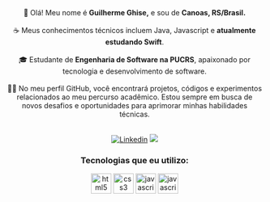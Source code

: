 <div align="center">👋 Olá! Meu nome é <strong>Guilherme Ghise,</strong> e sou de <strong>Canoas, RS/Brasil.</strong></br></br>
<div align="center">☕ Meus conhecimentos técnicos incluem Java, Javascript e <strong>atualmente estudando Swift</strong>.</br></br>
<div align="center">🎓 Estudante de <strong>Engenharia de Software na PUCRS</strong>, apaixonado por tecnologia e desenvolvimento de software.</br></br>
<div align="center">👨‍💻 No meu perfil GitHub, você encontrará projetos, códigos e experimentos relacionados ao meu percurso acadêmico. Estou sempre em busca de novos desafios e oportunidades para aprimorar minhas habilidades técnicas.</br></br>




[![Linkedin](https://img.shields.io/badge/LinkedIn-0077B5?style=for-the-badge&logo=linkedin&logoColor=white)](https://www.linkedin.com/in/guilhermeghise/)
<a href = "mailto:contatoguilhermeghise@gmail.com"><img src="https://img.shields.io/badge/Gmail-D14836?style=for-the-badge&logo=gmail&logoColor=white" target="_blank"></a>

### Tecnologias que eu utilizo:
<div style="display: inline_block">
<img align="center" alt="html5" width="40px" src="https://cdn.jsdelivr.net/gh/devicons/devicon/icons/html5/html5-original.svg" width />
<img align="center" alt="css3" width="40px" src="https://cdn.jsdelivr.net/gh/devicons/devicon/icons/css3/css3-original.svg" />
<img align="center" width="40px" alt="javascript" src="https://cdn.jsdelivr.net/gh/devicons/devicon/icons/javascript/javascript-original.svg" />
<img align="center" width="40px" alt="javascript" src="https://www.vectorlogo.zone/logos/java/java-icon.svg" />
  
  </br></br>
